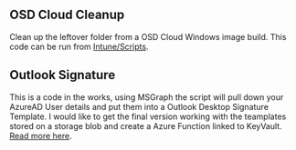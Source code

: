## OSD Cloud Cleanup
Clean up the leftover folder from a OSD Cloud Windows image build. This code can be run from [Intune/Scripts](./posts/osdCleanup.md).

## Outlook Signature
This is a code in the works, using MSGraph the script will pull down your AzureAD User details and put them into a Outlook Desktop Signature Template.
I would like to get the final version working with the teamplates stored on a storage blob and create a Azure Function linked to KeyVault. [Read more here](./posts/outlook-Signatures.md).
